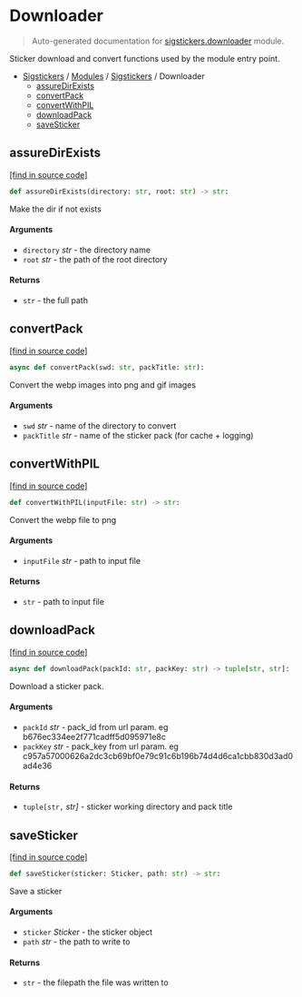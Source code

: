 # Downloader

> Auto-generated documentation for [sigstickers.downloader](../../../sigstickers/downloader.py) module.

Sticker download and convert functions used by the module entry point.

- [Sigstickers](../README.md#sigstickers-index) / [Modules](../MODULES.md#sigstickers-modules) / [Sigstickers](index.md#sigstickers) / Downloader
    - [assureDirExists](#assuredirexists)
    - [convertPack](#convertpack)
    - [convertWithPIL](#convertwithpil)
    - [downloadPack](#downloadpack)
    - [saveSticker](#savesticker)

## assureDirExists

[[find in source code]](../../../sigstickers/downloader.py#L19)

```python
def assureDirExists(directory: str, root: str) -> str:
```

Make the dir if not exists

#### Arguments

- `directory` *str* - the directory name
- `root` *str* - the path of the root directory

#### Returns

- `str` - the full path

## convertPack

[[find in source code]](../../../sigstickers/downloader.py#L114)

```python
async def convertPack(swd: str, packTitle: str):
```

Convert the webp images into png and gif images

#### Arguments

- `swd` *str* - name of the directory to convert
- `packTitle` *str* - name of the sticker pack (for cache + logging)

## convertWithPIL

[[find in source code]](../../../sigstickers/downloader.py#L93)

```python
def convertWithPIL(inputFile: str) -> str:
```

Convert the webp file to png

#### Arguments

- `inputFile` *str* - path to input file

#### Returns

- `str` - path to input file

## downloadPack

[[find in source code]](../../../sigstickers/downloader.py#L57)

```python
async def downloadPack(packId: str, packKey: str) -> tuple[str, str]:
```

Download a sticker pack.

#### Arguments

- `packId` *str* - pack_id from url param. eg b676ec334ee2f771cadff5d095971e8c
- `packKey` *str* - pack_key from url param. eg
c957a57000626a2dc3cb69bf0e79c91c6b196b74d4d6ca1cbb830d3ad0ad4e36

#### Returns

- `tuple[str,` *str]* - sticker working directory and pack title

## saveSticker

[[find in source code]](../../../sigstickers/downloader.py#L38)

```python
def saveSticker(sticker: Sticker, path: str) -> str:
```

Save a sticker

#### Arguments

- `sticker` *Sticker* - the sticker object
- `path` *str* - the path to write to

#### Returns

- `str` - the filepath the file was written to
